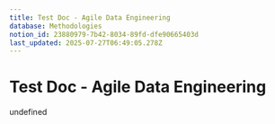 ```yaml
---
title: Test Doc - Agile Data Engineering
database: Methodologies
notion_id: 23880979-7b42-8034-89fd-dfe90665403d
last_updated: 2025-07-27T06:49:05.278Z
---
```


# Test Doc - Agile Data Engineering

undefined